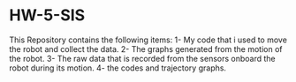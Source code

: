 # HW-5-SIS

This Repository contains the following items:
1- My code that i used to move the robot and collect the data.
2- The graphs generated from the motion of the robot.
3- The raw data that is recorded  from the sensors onboard the robot during its motion.
4- the codes and trajectory graphs.



